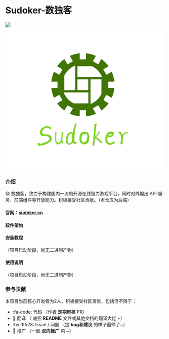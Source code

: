 # Sudoker-数独客
![](https://img.shields.io/badge/version-0.0.1-blue) <br/>
<div align='center'><img src='logo.png'/></div>

### 介绍
😄 数独客，致力于构建国内一流的开源在线智力游戏平台，同时对外输出 API 服务、前端组件等开放能力。积极接受社区贡献。（本仓库为后端）
#### 官网：[sudoker.cn](http://sudoker.cn)

#### 软件架构



#### 安装教程

（项目启动阶段，尚无二进制产物）

#### 使用说明

（项目启动阶段，尚无二进制产物）

### 参与贡献
本项目当前核心开发者为2人，积极接受社区贡献，包括但不限于：
-  :fa-code: 代码 （作者 **定期审核** PR）
-  :pencil: 翻译 （ 诚招 **README** 文件或其他文档的翻译大佬 ~）
-  :tw-1f528: Issue / 问题 （提 **bug和建议** 的样子最帅了~）
-  :rocket: 推广 （一起 **双向推广** 鸭 ~）